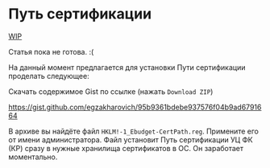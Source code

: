 # Путь сертификации

[WIP](../_parts/wip_banner.part.md ':include')

Статья пока не готова. :(

На данный момент предлагается для установки Пути сертификации проделать следующее:

Скачать содержимое Gist по ссылке (нажать `Download ZIP`)

<https://gist.github.com/egzakharovich/95b9361bdebe937576f04b9ad6791664>

В архиве вы найдёте файл `HKLM!-1_Ebudget-CertPath.reg`. Примените его от имени администратора. Файл установит Путь сертификации УЦ ФК (КР) сразу в нужные хранилища сертификатов в ОС. Он заработает моментально.

<!-- // code: language=markdown insertSpaces=true tabSize=2 -->
